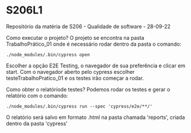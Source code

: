 # S206L1
Repositório da matéria de S206 - Qualidade de software - 28-09-22

Como executar o projeto? 
O projeto se encontra na pasta TrabalhoPrático_01 onde é necessário rodar dentro da pasta o comando:
```
./node_modules/.bin/cypress open
```
Escolher a opção E2E Testing, o navegador de sua preferência e clicar em start.
Com o navegador aberto pelo cypress escolher testeTrabalhoPratico_01 e os testes irão começar a rodar.

Como obter o relatóriode testes?
Podemos rodar os testes e gerar o relatório com o comando:
```
./node_modules/.bin/cypress run --spec 'cypress/e2e/**/'
```
O relatório será salvo em formato .html na pasta chamada 'reports', criada dentro da pasta 'cypress'
